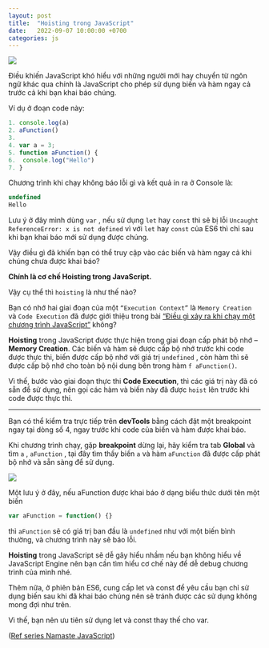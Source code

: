 ```yaml
---
layout: post
title:  "Hoisting trong JavaScript"
date:   2022-09-07 10:00:00 +0700
categories: js
---
```

![](https://i0.wp.com/beautyoncode.com/wp-content/uploads/2022/09/thread-246742_1280.jpeg?w=1280&ssl=1)

Điều khiến JavaScript khó hiểu với những người mới hay chuyển từ ngôn ngữ khác qua chính là JavaScript cho phép sử dụng biến và hàm ngay cả trước cả khi bạn khai báo chúng.

Ví dụ ở đoạn code này:

```js
1. console.log(a)
2. aFunction()
3. 
4. var a = 3;
5. function aFunction() {
6. 	console.log("Hello")
7. }
```

Chương trình khi chạy không báo lỗi gì và kết quả in ra ở Console là:

```js
undefined
Hello
```
Lưu ý ở đây mình dùng `var` , nếu sử dụng `let` hay `const` thì sẽ bị lỗi `Uncaught ReferenceError: x is not defined` vì với `let` hay `const` của ES6 thì chỉ sau khi bạn khai báo mới sử dụng được chúng.

Vậy điều gì đã khiến bạn có thể truy cập vào các biến và hàm ngay cả khi chúng chưa được khai báo? 

**Chính là cơ chế Hoisting trong JavaScript.**

Vậy cụ thể thì `hoisting` là như thế nào?

Bạn có nhớ hai giai đoạn của một `“Execution Context”` là `Memory Creation` và `Code Execution` đã được giới thiệu trong bài [“Điều gì xảy ra khi chạy một chương trình JavaScript”](https://beautyoncode.com/dieu-gi-xay-ra-khi-chay-mot-chuong-trinh-javascript/) không? 

**Hoisting** trong JavaScript được thực hiện trong giai đoạn cấp phát bộ nhớ – **Memory Creation**. Các biến và hàm sẽ được cấp bộ nhớ trước khi code được thực thi, biến được cấp bộ nhớ với giá trị `undefined` , còn hàm thì sẽ được cấp bộ nhớ cho toàn bộ nội dung bên trong hàm `f aFunction()`. 

Vì thế, bước vào giai đoạn thực thi **Code Execution**, thì các giá trị này đã có sẵn để sử dụng, nên gọi các hàm và biến này đã được `hoist` lên trước khi code được thực thi.

---

Bạn có thể kiểm tra trực tiếp trên **devTools** bằng cách đặt một breakpoint ngay tại dòng số 4, ngay trước khi code của biến và hàm được khai báo.

Khi chương trình chạy, gặp **breakpoint** dừng lại, hãy kiểm tra tab **Global** và tìm `a` , `aFunction` , tại đây tìm thấy biến `a` và hàm `aFunction` đã được cấp phát bộ nhớ và sẵn sàng để sử dụng.

![](https://i0.wp.com/beautyoncode.com/wp-content/uploads/2022/09/hoisting.png)

Một lưu ý ở đây, nếu aFunction được khai báo ở dạng biểu thức dưới tên một biến

```js
var aFunction = function() {}
```

thì `aFunction` sẽ có giá trị ban đầu là `undefined` như với một biến bình thường, và chương trình này sẽ báo lỗi.

**Hoisting** trong JavaScript sẽ dễ gây hiểu nhầm nếu bạn không hiểu về JavaScript Engine nên bạn cần tìm hiểu cơ chế này để dễ debug chương trình của mình nhé.


Thêm nữa, ở phiên bản ES6, cung cấp let và const để yêu cầu bạn chỉ sử dụng biến sau khi đã khai báo chúng nên sẽ tránh được các sử dụng không mong đợi như trên. 

Vì thế, bạn nên ưu tiên sử dụng let và const thay thế cho var.

([Ref series Namaste JavaScript](https://www.youtube.com/watch?v=pN6jk0uUrD8&list=PLlasXeu85E9cQ32gLCvAvr9vNaUccPVNP))

